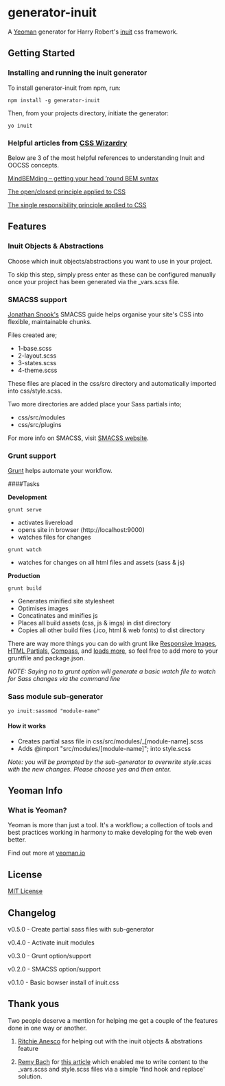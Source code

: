 # generator-inuit

A [Yeoman](http://yeoman.io) generator for Harry Robert's [inuit](http://inuitcss.com) css framework.

## Getting Started

### Installing and running the inuit generator

To install generator-inuit from npm, run:

```
npm install -g generator-inuit
```

Then, from your projects directory, initiate the generator:

```
yo inuit
```

### Helpful articles from [CSS Wizardry](http://csswizardry.com)
Below are 3 of the most helpful references to understanding Inuit and OOCSS concepts.

[MindBEMding – getting your head ’round BEM syntax](http://csswizardry.com/2013/01/mindbemding-getting-your-head-round-bem-syntax/)

[The open/closed principle applied to CSS](http://csswizardry.com/2012/06/the-open-closed-principle-applied-to-css/)

[The single responsibility principle applied to CSS](http://csswizardry.com/2012/04/the-single-responsibility-principle-applied-to-css/)

## Features

### Inuit Objects & Abstractions
Choose which inuit objects/abstractions you want to use in your project. 

To skip this step, simply press enter as these can be configured manually once your project has been generated via the _vars.scss file.

### SMACSS support
[Jonathan Snook's](http://snook.ca) SMACSS guide helps organise your site's CSS into flexible, maintainable chunks.

Files created are;
- 1-base.scss
- 2-layout.scss
- 3-states.scss
- 4-theme.scss

These files are placed in the css/src directory and automatically imported into css/style.scss.

Two more directories are added place your Sass partials into;
- css/src/modules
- css/src/plugins

For more info on SMACSS, visit [SMACSS website](http://smacss.com).

### Grunt support
[Grunt](http://gruntjs.com) helps automate your workflow.

####Tasks

**Development**

```
grunt serve
```

- activates livereload
- opens site in browser (http://localhost:9000)
- watches files for changes

```
grunt watch
```

- watches for changes on all html files and assets (sass & js)

**Production**

```
grunt build
```

- Generates minified site stylesheet
- Optimises images
- Concatinates and minifies js
- Places all build assets (css, js & imgs) in dist directory
- Copies all other build files (.ico, html & web fonts) to dist directory 

There are way more things you can do with grunt like [Responsive Images](https://github.com/andismith/grunt-responsive-images), [HTML Partials](https://github.com/vanetix/grunt-includes), [Compass](https://github.com/gruntjs/grunt-contrib-compass), and [loads more](http://gruntjs.com/plugins), so feel free to add more to your gruntfile and package.json.

*NOTE: Saying no to grunt option will generate a basic watch file to watch for Sass changes via the command line*

### Sass module sub-generator

```
yo inuit:sassmod "module-name"
```

#### How it works
- Creates partial sass file in css/src/modules/_[module-name].scss
- Adds @import "src/modules/[module-name]"; into style.scss

*Note: you will be prompted by the sub-generator to overwrite style.scss with the new changes. Please choose yes and then enter.*

## Yeoman Info

### What is Yeoman?
Yeoman is more than just a tool. It's a workflow; a collection of tools and best practices working in harmony to make developing for the web even better.

Find out more at [yeoman.io](http://yeoman.io)

## License

[MIT License](http://en.wikipedia.org/wiki/MIT_License)

## Changelog

v0.5.0 - Create partial sass files with sub-generator

v0.4.0 - Activate inuit modules

v0.3.0 - Grunt option/support

v0.2.0 - SMACSS option/support

v0.1.0 - Basic bowser install of inuit.css

## Thank yous
Two people deserve a mention for helping me get a couple of the features done in one way or another.

1. [Ritchie Anesco](https://github.com/ritchieanesco) for helping out with the inuit objects & abstrations feature

2. [Remy Bach](https://github.com/remybach) for [this article](http://remy.bach.me.uk/blog/2013/10/updating-existing-files-with-yeoman/) which enabled me to write content to the _vars.scss and style.scss files via a simple 'find hook and replace' solution.